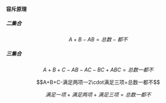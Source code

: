 #### 容斥原理

##### 二集合

$$A+B-AB=总数-都不$$

##### 三集合

$$A+B+C-AB-AC-BC+ABC=总数一都不$$

$$A+B+C-满足两项一2\cdot满足三项=总数一都不$$

$$满足一项+满足两项+满足三项=总数一都不$$
